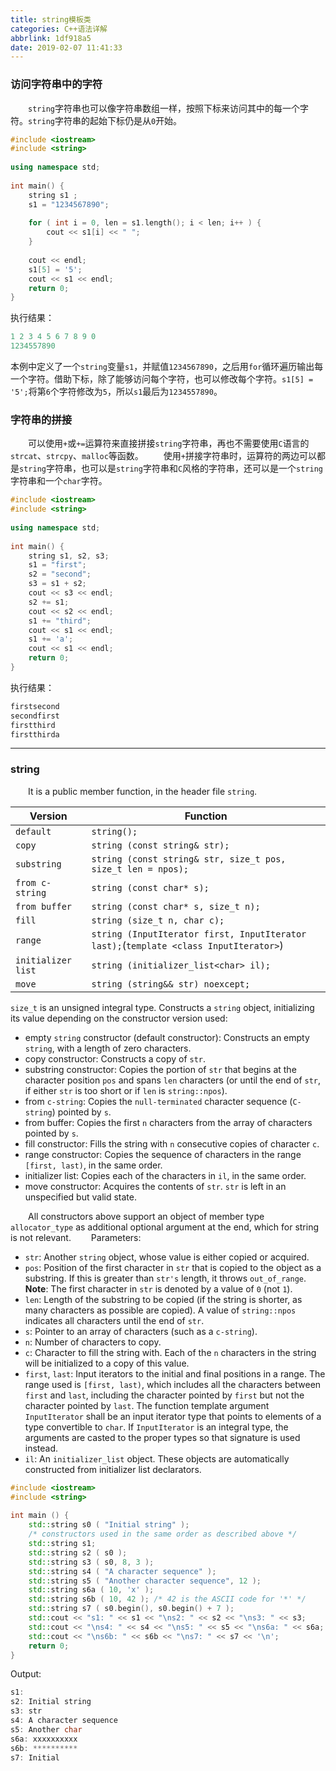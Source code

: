 ```yaml
---
title: string模板类
categories: C++语法详解
abbrlink: 1df918a5
date: 2019-02-07 11:41:33
---
```

### 访问字符串中的字符

&emsp;&emsp;`string`字符串也可以像字符串数组一样，按照下标来访问其中的每一个字符。`string`字符串的起始下标仍是从`0`开始。

``` cpp
#include <iostream>
#include <string>
​
using namespace std;
​
int main() {
    string s1 ;
    s1 = "1234567890";
​
    for ( int i = 0, len = s1.length(); i < len; i++ ) {
        cout << s1[i] << " ";
    }
​
    cout << endl;
    s1[5] = '5';
    cout << s1 << endl;
    return 0;
}
```

执行结果：

``` cpp
1 2 3 4 5 6 7 8 9 0
1234557890
```

本例中定义了一个`string`变量`s1`，并赋值`1234567890`，之后用`for`循环遍历输出每一个字符。借助下标，除了能够访问每个字符，也可以修改每个字符。`s1[5] = '5';`将第`6`个字符修改为`5`，所以`s1`最后为`1234557890`。

### 字符串的拼接

&emsp;&emsp;可以使用`+`或`+=`运算符来直接拼接`string`字符串，再也不需要使用`C`语言的`strcat`、`strcpy`、`malloc`等函数。
&emsp;&emsp;使用`+`拼接字符串时，运算符的两边可以都是`string`字符串，也可以是`string`字符串和`C`风格的字符串，还可以是一个`string`字符串和一个`char`字符。

``` cpp
#include <iostream>
#include <string>
​
using namespace std;
​
int main() {
    string s1, s2, s3;
    s1 = "first";
    s2 = "second";
    s3 = s1 + s2;
    cout << s3 << endl;
    s2 += s1;
    cout << s2 << endl;
    s1 += "third";
    cout << s1 << endl;
    s1 += 'a';
    cout << s1 << endl;
    return 0;
}
```

执行结果：

``` cpp
firstsecond
secondfirst
firstthird
firstthirda
```

---

### string

&emsp;&emsp;It is a public member function, in the header file `string`.

Version            | Function
-------------------|---------
`default`          | `string();`
`copy`             | `string (const string& str);`
`substring`        | `string (const string& str, size_t pos, size_t len = npos);`
`from c-string`    | `string (const char* s);`
`from buffer`      | `string (const char* s, size_t n);`
`fill`             | `string (size_t n, char c);`
`range`            | `string (InputIterator first, InputIterator last);`(`template <class InputIterator>`)
`initializer list` | `string (initializer_list<char> il);`
`move`             | `string (string&& str) noexcept;`

`size_t` is an unsigned integral type. Constructs a `string` object, initializing its value depending on the constructor version used:

- empty `string` constructor (default constructor): Constructs an empty `string`, with a length of zero characters.
- copy constructor: Constructs a copy of `str`.
- substring constructor: Copies the portion of `str` that begins at the character position `pos` and spans `len` characters (or until the end of `str`, if either `str` is too short or if `len` is `string::npos`).
- from `c-string`: Copies the `null-terminated` character sequence (`C-string`) pointed by `s`.
- from buffer: Copies the first `n` characters from the array of characters pointed by `s`.
- fill constructor: Fills the string with `n` consecutive copies of character `c`.
- range constructor: Copies the sequence of characters in the range `[first, last)`, in the same order.
- initializer list: Copies each of the characters in `il`, in the same order.
- move constructor: Acquires the contents of `str`. `str` is left in an unspecified but valid state.

&emsp;&emsp;All constructors above support an object of member type `allocator_type` as additional optional argument at the end, which for string is not relevant.
&emsp;&emsp;Parameters:

- `str`: Another `string` object, whose value is either copied or acquired.
- `pos`: Position of the first character in `str` that is copied to the object as a substring. If this is greater than `str's` length, it throws `out_of_range`. **Note**: The first character in `str` is denoted by a value of `0` (not `1`).
- `len`: Length of the substring to be copied (if the string is shorter, as many characters as possible are copied). A value of `string::npos` indicates all characters until the end of `str`.
- `s`: Pointer to an array of characters (such as a `c-string`).
- `n`: Number of characters to copy.
- `c`: Character to fill the string with. Each of the `n` characters in the string will be initialized to a copy of this value.
- `first`, `last`: Input iterators to the initial and final positions in a range. The range used is `[first, last)`, which includes all the characters between `first` and `last`, including the character pointed by `first` but not the character pointed by `last`. The function template argument `InputIterator` shall be an input iterator type that points to elements of a type convertible to `char`. If `InputIterator` is an integral type, the arguments are casted to the proper types so that signature is used instead.
- `il`: An `initializer_list` object. These objects are automatically constructed from initializer list declarators.

``` cpp
#include <iostream>
#include <string>
​
int main () {
    std::string s0 ( "Initial string" );
    /* constructors used in the same order as described above */
    std::string s1;
    std::string s2 ( s0 );
    std::string s3 ( s0, 8, 3 );
    std::string s4 ( "A character sequence" );
    std::string s5 ( "Another character sequence", 12 );
    std::string s6a ( 10, 'x' );
    std::string s6b ( 10, 42 ); /* 42 is the ASCII code for '*' */
    std::string s7 ( s0.begin(), s0.begin() + 7 );
    std::cout << "s1: " << s1 << "\ns2: " << s2 << "\ns3: " << s3;
    std::cout << "\ns4: " << s4 << "\ns5: " << s5 << "\ns6a: " << s6a;
    std::cout << "\ns6b: " << s6b << "\ns7: " << s7 << '\n';
    return 0;
}
```

Output:

``` cpp
s1:
s2: Initial string
s3: str
s4: A character sequence
s5: Another char
s6a: xxxxxxxxxx
s6b: **********
s7: Initial
```